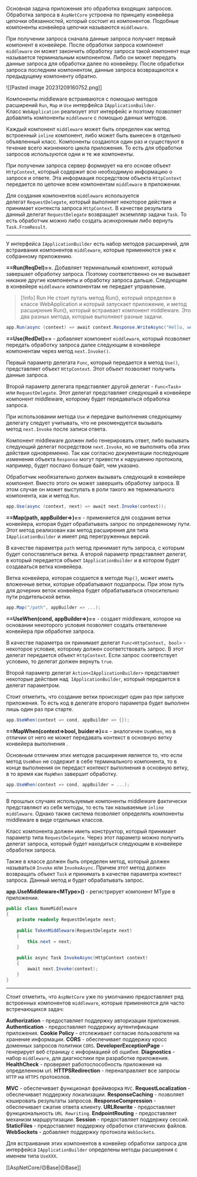 Основная задача приложения это обработка входящих запросов. Обработка запроса в `AspNetCore` устроена по принципу конвейера цепочки обязанностей, который состоит
из компонентов. Подобные компоненты конвейера цепочки называются `middleware`.

При получении запроса сначала данные запроса получает первый компонент в конвейере. После обработки запроса компонент `middleware` он может закончить обработку запроса такой компонент еще называется терминальным компонентом. Либо он может передать данные запроса для обработки далее по конвейеру. После обработки запроса последним компонентом, данные запроса возвращаются к предыдущему компоненту обратно.

![[Pasted image 20231209160752.png]]

Компоненты middleware встраиваются с помощью методов расширений `Run`, `Map` и `Use`
интерфейса `IApplicationBuilder`. Класс `WebApplication` реализует этот интерфейс и поэтому позволяет добавлять компоненты `middleware` с помощью данных методов.

Каждый компонент `middleware` может быть определен как метод встроенный 
`inline` компонент, либо может быть вынесен в отдельно объявленный класс.
Компоненты создаются один раз и существуют в течение всего жизненного цикла приложения. То есть для обработки запросов используются одни и те же компоненты.

При получении запроса сервер формирует на его основе объект `HttpContext`, который содержит всю необходимую информацию о запросе и ответе. Эта информация посредством объекта `HttpContext` передается по цепочке всем компонентам `middleware` в приложении.

Для создания компонентов `middleware` используется делегат `RequestDelegate`, который выполняет некоторое действие и принимает контекста запроса `HttpContext`. В качестве результата данный делегат `RequestDelegate` возвращает экземпляр задачи `Task`.  То 
есть обработчик можно либо создать асинхронным либо вернуть `Task.FromResult`.

---

У интерфейса `IApplicationBuilder` есть набор методов расширений, для встраивания компонентов `middleware`, которые применяются уже к собранному приложению. 

**==Run(ReqDel)==**. Добавляет терминальный компонент, который завершает обработку запроса. Поэтому соответственно он не вызывает никакие другие компоненты и обработку запроса дальше. Следующим в конвейере `middleware` компонентам не передает управление.

>[!info] Run
> Не стоит путать метод Run(), который определен в классе WebApplication и который запускает приложение, и метод расширения Run(), который встраивает компонент middleware. Это два разных метода, которые выполняют разные задачи.

```c#
app.Run(async (context) => await context.Response.WriteAsync("Hello, world"));
```

**==Use(RedDel)==** - добавляет компонент `middleware`, который позволяет передать обработку запроса далее следующим в конвейере компонентам через метод `next.Invoke()`.

Первый параметр делегата `Func`, который передается в метод `Use()`, представляет объект `HttpContext`. Этот объект позволяет получить данные запроса.

Второй параметр делегата представляет другой делегат - `Func<Task>` или `RequestDelegate`. Этот делегат представляет следующий в конвейере компонент middleware, которому будет передаваться обработка запроса.

При использовании метода `Use` и передаче выполнения следующему делегату следует учитывать, что не рекомендуется вызывать метод `next.Invoke` после записи ответа. 

Компонент middleware должен либо генерировать ответ, либо вызывать следующий делегат посредством `next.Invoke`, но не выполнять оба этих действия одновременно. Так как согласно документации последующие изменения объекта `Response` могут привести к нарушению протокола, например, будет послано больше байт, чем указано.

Обработчик необязательно должен вызывать следующий в конвейере компонент. Вместо этого он может завершить обработку запроса. В этом случае он может выступать в роли такого же терминального компонента, как и метод `Run`.

```c#
app.Use(async (context, next) => await next.Invoke(context));
```

**==Map(path, appBuilder=>)==** - применяется для создания ветки конвейера, которая будет обрабатывать запрос по определенному пути. Этот метод реализован как метод расширения для типа `IApplicationBuilder` и имеет ряд перегруженных версий.

В качестве параметра `path` метод принимает путь запроса, с которым будет сопоставляться ветка. А второй параметр представляет делегат, в который передается объект `IApplicationBuilder` и в котором будет создаваться ветка конвейера.

Ветка конвейера, которая создается в методе `Map()`, может иметь вложенные ветки, которые обрабатывают подзапросы. При этом путь для дочерних веток конвейера будет обрабатываться относительно пути родительской ветки. 

```c# 
app.Map("/path", appBuilder => ...);
```

**==UseWhen(cond, appBuilder=>)==** - создает middleware, которое на основании некоторого условия позволяет создать ответвление конвейера при обработке запроса.

В качестве параметра он принимает делегат `Func<HttpContext, bool>` - некоторое условие, которому должен соответствовать запрос. В этот делегат передается объект `HttpContext`. Если запрос соответствует условию, то делегат должен вернуть `true`.

Второй параметр делегат `Action<IApplicationBuilder>` представляет некоторые действия над` IApplicationBuilder`, который передается в делегат параметром.

Стоит отметить, что создание ветки происходит один раз при запуске приложения. То есть код в делегате второго параметра будет выполнен лишь один раз при старте.

```c#
app.UseWhen(context => cond, appBuilder => {});
```

**==MapWhen(context=>bool, buider=>)==** - аналогичен `UseWhen`, но в отличии от него не может передавать контекст в основную ветку конвейера выполнения .

Основным отличием этих методов расширения является то, что если метод `UseWhen` не содержит в себе терминального компонента, то в конце выполнения он передаст контекст выполнения в основную ветку, в то время как `MapWhen` завершит обработку.

```c#
app.UseWhen(context => cond, appBuilder = ...);
```

---

В прошлых случаях используемые компоненты middleware фактически представляют из себя методы, то есть так называемые `inline middleware`. Однако также система позволяет определять компоненты middleware в виде отдельных классов.

Класс компонента должен иметь конструктор, который принимает параметр типа `RequestDelegate`. Через этот параметр можно получить  делегат запроса, который  будет находиться следующим в конвейере обработки запроса.

Также в классе должен быть определен метод, который должен называться `Invoke` или `InvokeAsync`. Причем этот метод должен возвращать объект `Task` и принимать в качестве параметра контекст запроса. Данный метод и будет обрабатывать запрос.

**app.UseMiddleware\<MType>()** - регистрирует компонент MType в приложении.

```c#
public class NameMiddleware
{
    private readonly RequestDelegate next;
  
    public TokenMiddleware(RequestDelegate next)
    {
        this.next = next;
    }
  
    public async Task InvokeAsync(HttpContext context)
    {
		await next.Invoke(context);
    }
}
```


---

Стоит отметить, что `AspNetCore` уже по умолчанию предоставляет ряд встроенных компонентов `middleware`, которые применяются для часто встречающихся задач:

**Authorization** - предоставляет поддержку авторизации приложения.
**Authentication** - предоставляет поддержку аутентификации приложения.
**Cookie Policy** - отслеживает согласие пользователя на хранение информации.
**CORS** - обеспечивает поддержку кросс доменных запросов политики `CORS`.
**DeveloperExceptionPage** - генерирует веб страницу с информацией об ошибке.
**Diagnostics** - набор `middleware`, для диагностики при разработке приложения.
**HealthCheck** - проверяет работоспособность приложения на определенном url.
**HTTPSRedirection** - перенаправляет все запросы `HTTP` на `HTTPS` протоколов.

**MVC** - обеспечивает функционал фреймворка `MVC`.
**RequestLocalization** - обеспечивает поддержку локализации.
**ResponseCaching** - позволяет кэшировать результаты запросов.
**ResponseCompression** - обеспечивает сжатие ответа клиенту.
**URLRewrite** - предоставляет функциональность `URL Rewriting`.
**EndpointRouting** - предоставляет механизм маршрутизации.
**Session** - предоставляет поддержку сессий.
**StaticFiles** - предоставляет поддержку обработки статических файлов.
**WebSockets** - добавляет поддержку протокола `WebSockets`.

Для встраивания этих компонентов в конвейер обработки запроса для интерфейса `IApplicationBuilder` определены методы расширения с именем типа `UseXXX`.

[[AspNetCore/🟡Base|🟡Base]]
